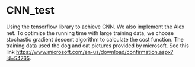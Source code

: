 # CNN_test
Using the tensorflow library to achieve CNN. 
We also implement the Alex net. To optimize the running time with large training data, we choose stochastic gradient descent algorithm to calculate the cost function.
The training data used the dog and cat pictures provided by microsoft. See this link https://www.microsoft.com/en-us/download/confirmation.aspx?id=54765.
